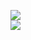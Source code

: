 [![](https://img.shields.io/badge/Made%20With-Github%20Spray-lightgrey.svg?style=for-the-badge&logo=github)](https://github.com/Annihil/github-spray#25953)  
[![](https://i.imgur.com/2DrTn0Z.gif)](https://github.com/Annihil/github-spray)